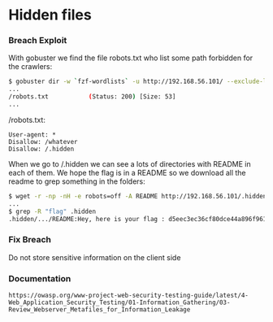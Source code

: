 # Hidden files

### Breach Exploit
With gobuster we find the file robots.txt who list some path forbidden for the crawlers:

```bash
$ gobuster dir -w `fzf-wordlists` -u http://192.168.56.101/ --exclude-length=975
...
/robots.txt           (Status: 200) [Size: 53]
...
```

/robots.txt:

```
User-agent: *
Disallow: /whatever
Disallow: /.hidden
```

When we go to /.hidden we can see a lots of directories with README in each of them.
We hope the flag is in a README so we download all the readme to grep something in the folders:

```bash
$ wget -r -np -nH -e robots=off -A README http://192.168.56.101/.hidden/
...
$ grep -R "flag" .hidden
.hidden/.../README:Hey, here is your flag : d5eec3ec36cf80dce44a896f961c1831a05526ec215693c8f2c39543497d4466
```
### Fix Breach
Do not store sensitive information on the client side

### Documentation
```https://owasp.org/www-project-web-security-testing-guide/latest/4-Web_Application_Security_Testing/01-Information_Gathering/03-Review_Webserver_Metafiles_for_Information_Leakage```